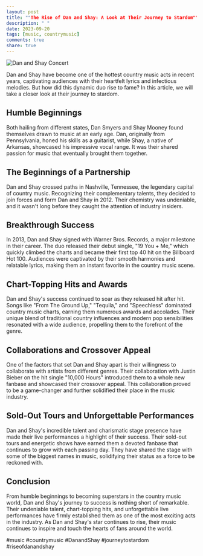 ```yaml
---
layout: post
title: ""The Rise of Dan and Shay: A Look at Their Journey to Stardom""
description: " "
date: 2023-09-20
tags: [music, countrymusic]
comments: true
share: true
---
```


![Dan and Shay Concert](https://source.unsplash.com/1600x900/?concert)

Dan and Shay have become one of the hottest country music acts in recent years, captivating audiences with their heartfelt lyrics and infectious melodies. But how did this dynamic duo rise to fame? In this article, we will take a closer look at their journey to stardom.

## Humble Beginnings

Both hailing from different states, Dan Smyers and Shay Mooney found themselves drawn to music at an early age. Dan, originally from Pennsylvania, honed his skills as a guitarist, while Shay, a native of Arkansas, showcased his impressive vocal range. It was their shared passion for music that eventually brought them together.

## The Beginnings of a Partnership

Dan and Shay crossed paths in Nashville, Tennessee, the legendary capital of country music. Recognizing their complementary talents, they decided to join forces and form Dan and Shay in 2012. Their chemistry was undeniable, and it wasn't long before they caught the attention of industry insiders.

## Breakthrough Success

In 2013, Dan and Shay signed with Warner Bros. Records, a major milestone in their career. The duo released their debut single, "19 You + Me," which quickly climbed the charts and became their first top 40 hit on the Billboard Hot 100. Audiences were captivated by their smooth harmonies and relatable lyrics, making them an instant favorite in the country music scene.

## Chart-Topping Hits and Awards

Dan and Shay's success continued to soar as they released hit after hit. Songs like "From The Ground Up," "Tequila," and "Speechless" dominated country music charts, earning them numerous awards and accolades. Their unique blend of traditional country influences and modern pop sensibilities resonated with a wide audience, propelling them to the forefront of the genre.

## Collaborations and Crossover Appeal

One of the factors that set Dan and Shay apart is their willingness to collaborate with artists from different genres. Their collaboration with Justin Bieber on the hit single "10,000 Hours" introduced them to a whole new fanbase and showcased their crossover appeal. This collaboration proved to be a game-changer and further solidified their place in the music industry.

## Sold-Out Tours and Unforgettable Performances

Dan and Shay's incredible talent and charismatic stage presence have made their live performances a highlight of their success. Their sold-out tours and energetic shows have earned them a devoted fanbase that continues to grow with each passing day. They have shared the stage with some of the biggest names in music, solidifying their status as a force to be reckoned with.

## Conclusion

From humble beginnings to becoming superstars in the country music world, Dan and Shay's journey to success is nothing short of remarkable. Their undeniable talent, chart-topping hits, and unforgettable live performances have firmly established them as one of the most exciting acts in the industry. As Dan and Shay's star continues to rise, their music continues to inspire and touch the hearts of fans around the world.

#music #countrymusic #DanandShay #journeytostardom #riseofdanandshay